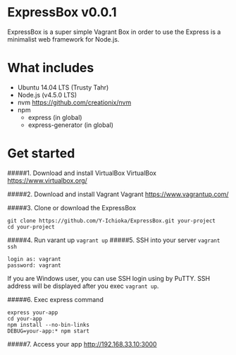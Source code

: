 # ExpressBox v0.0.1
ExpressBox is a super simple Vagrant Box in order to use the Express is a minimalist web framework for Node.js.


# What includes
* Ubuntu 14.04 LTS (Trusty Tahr)
* Node.js (v4.5.0 LTS)
* nvm https://github.com/creationix/nvm
* npm
	* express (in global)
	* express-generator (in global)


# Get started
#####1. Download and install VirtualBox
VirtualBox https://www.virtualbox.org/

#####2. Download and install Vagrant
Vagrant https://www.vagrantup.com/

#####3. Clone or download the ExpressBox
```
git clone https://github.com/Y-Ichioka/ExpressBox.git your-project
cd your-project
```
#####4. Run varant up
```vagrant up```
#####5. SSH into your server
```vagrant ssh```

```
login as: vagrant
password: vagrant
```

If you are Windows user, you can use SSH login using by PuTTY.
SSH address will be displayed after you exec ```vagrant up```.


#####6. Exec express command
```
express your-app
cd your-app
npm install --no-bin-links
DEBUG=your-app:* npm start
```

#####7. Access your app
http://192.168.33.10:3000
